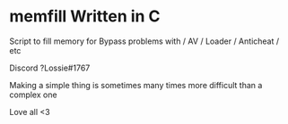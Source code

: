 # memfill Written in C
Script to fill memory for Bypass problems with / AV / Loader / Anticheat / etc

Discord ?Lossie#1767 

Making a simple thing is sometimes many times more difficult than a complex one

Love all <3
